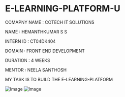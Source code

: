 # E-LEARNING-PLATFORM-U

COMAPNY NAME  : COTECH IT SOLUTIONS

NAME          : HEMANTHKUMAR S S

INTERN ID     : CT04DK404

DOMAIN        : FRONT END DEVELOPMENT

DURATION      : 4 WEEKS

MENTOR        : NEELA SANTHOSH

MY TASK IS TO BUILD THE E-LEARNING-PLATFORM






![Image](https://github.com/user-attachments/assets/31cdd28a-d8f3-40fc-8c14-fda5ec9cdbc4)
![Image](https://github.com/user-attachments/assets/c73a3a90-e1d0-451b-88f3-c256dab8beec)
